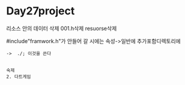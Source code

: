 # Day27project

리소스 안의 데이터 삭제
001.h삭제
resuorse삭제

#include"framwork.h"가 안들어 갈 시에는 속성->일반에 추가포함디렉토리에

    ->  ./; 이것을 쓴다
    
    
    숙제
    2. 다트게임 

